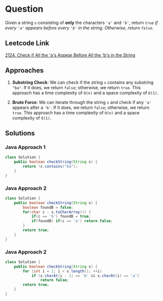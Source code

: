 # Question

Given a string `s` consisting of **only** the characters `'a'` and `'b'`, return _`true` if every `'a'` appears before every `'b'` in the string. Otherwise, return `false`._

## Leetcode Link

[2124. Check if All the 'a's Appear Before All the 'b's in the String](https://leetcode.com/problems/check-if-all-as-appears-before-all-bs/)

## Approaches

1. **Substring Check**: We can check if the string `s` contains any substring `"ba"`. If it does, we return `false`; otherwise, we return `true`. This approach has a time complexity of `O(n)` and a space complexity of `O(1)`.

2. **Brute Force**: We can iterate through the string `s` and check if any `'a'` appears after a `'b'`. If it does, we return `false`; otherwise, we return `true`. This approach has a time complexity of `O(n)` and a space complexity of `O(1)`.

## Solutions

### Java Approach 1

```java
class Solution {
    public boolean checkString(String s) {
        return !s.contains("ba");
    }
}
```

### Java Approach 2

```java
class Solution {
    public boolean checkString(String s) {
        boolean foundB = false;
        for(char c : s.toCharArray()) {
            if(c == 'b') foundB = true;
            if(foundB) if(c == 'a') return false;
        }
        return true;
    }
}
```

### Java Approach 2

```java
class Solution {
    public boolean checkString(String s) {
        for (int i = 1; i < s.length(); ++i)
            if (s.charAt(i - 1) == 'b' && s.charAt(i) == 'a')
                return false;
        return true;
    }
}
```
